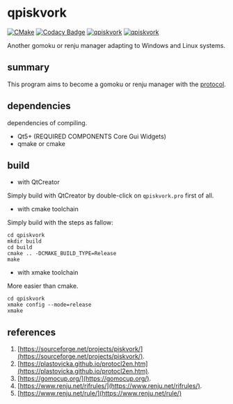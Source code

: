# qpiskvork

[![CMake](https://github.com/Joker2770/qpiskvork/actions/workflows/cmake.yml/badge.svg)](https://github.com/Joker2770/qpiskvork/actions/workflows/cmake.yml)
[![Codacy Badge](https://api.codacy.com/project/badge/Grade/81b307ac0e004c58adeef0c80f620310)](https://app.codacy.com/gh/Joker2770/qpiskvork?utm_source=github.com&utm_medium=referral&utm_content=Joker2770/qpiskvork&utm_campaign=Badge_Grade_Settings)
[![qpiskvork](https://snapcraft.io/qpiskvork/badge.svg)](https://snapcraft.io/qpiskvork)
[![qpiskvork](https://snapcraft.io/qpiskvork/trending.svg?name=0)](https://snapcraft.io/qpiskvork)

Another gomoku or renju manager adapting to Windows and Linux systems.

## summary
This program aims to become a gomoku or renju manager with the [protocol](https://plastovicka.github.io/protocl2en.htm).

## dependencies
dependencies of compiling.
*   Qt5+ (REQUIRED COMPONENTS Core Gui Widgets)
*   qmake or cmake

## build
-   with QtCreator

Simply build with QtCreator by double-click on `qpiskvork.pro` first of all.

-   with cmake toolchain

Simply build with the steps as fallow:

```shell
cd qpiskvork
mkdir build
cd build
cmake .. -DCMAKE_BUILD_TYPE=Release
make
```

-   with xmake toolchain

More easier than cmake.

```shell
cd qpiskvork
xmake config --mode=release
xmake
```

## references

1.  [https://sourceforge.net/projects/piskvork/](https://sourceforge.net/projects/piskvork/).
2.  [https://plastovicka.github.io/protocl2en.htm](https://plastovicka.github.io/protocl2en.htm).
3.  [https://gomocup.org/](https://gomocup.org/).
4.  [https://www.renju.net/rifrules/](https://www.renju.net/rifrules/).
5.  [https://www.renju.net/rule/](https://www.renju.net/rule/)
